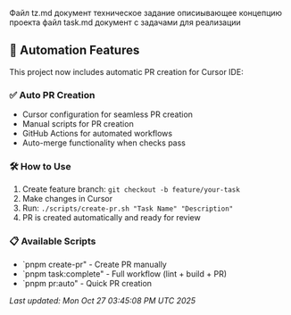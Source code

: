 Файл tz.md документ техническое задание описиывающее концепцию проекта
файл task.md документ с задачами для реализации


## 🤖 Automation Features

This project now includes automatic PR creation for Cursor IDE:

### ✅ Auto PR Creation
- Cursor configuration for seamless PR creation
- Manual scripts for PR creation
- GitHub Actions for automated workflows
- Auto-merge functionality when checks pass

### 🛠 How to Use
1. Create feature branch: `git checkout -b feature/your-task`
2. Make changes in Cursor
3. Run: `./scripts/create-pr.sh "Task Name" "Description"`
4. PR is created automatically and ready for review

### 📋 Available Scripts
- `pnpm create-pr" - Create PR manually
- `pnpm task:complete" - Full workflow (lint + build + PR)
- `pnpm pr:auto" - Quick PR creation

*Last updated: Mon Oct 27 03:45:08 PM UTC 2025*
